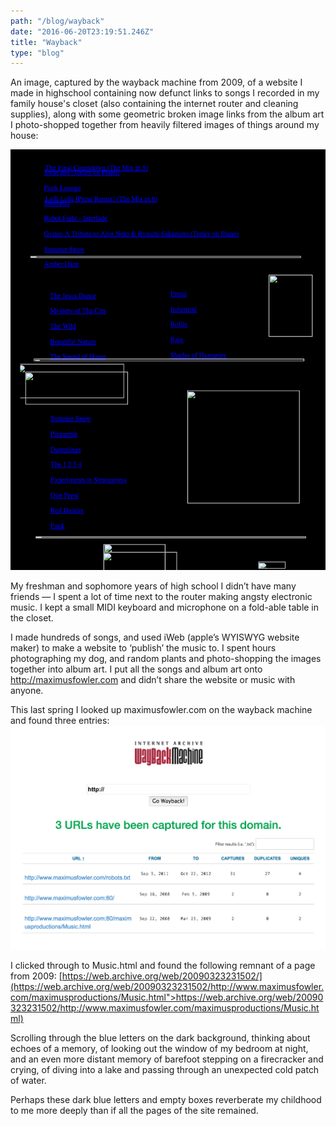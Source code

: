 ```yaml
---
path: "/blog/wayback"
date: "2016-06-20T23:19:51.246Z"
title: "Wayback"
type: "blog"
---
```

An image, captured by the wayback machine from 2009,
of a website I made in highschool containing
now defunct links to songs I recorded in my family house's
closet (also containing the internet router and cleaning supplies),
along with some
geometric broken image links from the album art I photo-shopped together from
heavily filtered images of things around my house:


[![remnant.png](img/remnant.png)](https://web.archive.org/web/20090323231502/http://www.maximusfowler.com/maximusproductions/Music.html)

My freshman and sophomore years of high school I didn’t have many friends &mdash; I spent a lot of time next to
the router making angsty electronic music. I kept a small MIDI keyboard and microphone on a fold-able table in
the closet.

I made hundreds of songs, and used iWeb (apple’s WYISWYG website maker) to make a website to ‘publish’ the
music to. I spent hours photographing my dog, and random plants and photo-shopping the images together into
album art. I put all the songs and album art onto <a href="http://maximusfowler.com">http://maximusfowler.com</a> and
didn’t share the website or music with anyone.

This last spring I looked up maximusfowler.com on the wayback machine and found three entries:
![wayback.png](img/wayback.png)

I clicked through to Music.html and found the following remnant of a page from 2009: 
[https://web.archive.org/web/20090323231502/](https://web.archive.org/web/20090323231502/http://www.maximusfowler.com/maximusproductions/Music.html">https://web.archive.org/web/20090323231502/http://www.maximusfowler.com/maximusproductions/Music.html)

Scrolling through the blue letters on the dark background, thinking about echoes of a memory, of looking out
the window of my bedroom at night, and an even more distant memory of barefoot stepping on a firecracker and
crying, of diving into a lake and passing through an unexpected cold patch of water.

Perhaps these dark blue letters and empty boxes reverberate my childhood to me more deeply than if all the
pages of the site remained.
